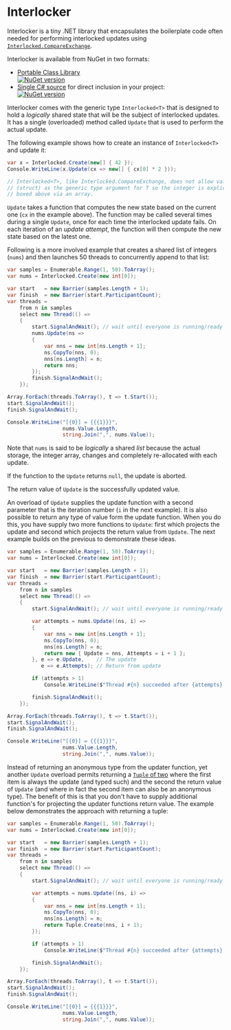# Interlocker

Interlocker is a tiny .NET library that encapsulates the boilerplate code often
needed for performing interlocked updates using
[`Interlocked.CompareExchange`][cmpxchg].

Interlocker is available from NuGet in two formats:

  * [Portable Class Library][pclpkg]  
    [![NuGet version](https://badge.fury.io/nu/Interlocker.svg)](http://badge.fury.io/nu/Interlocker)
  * [Single C# source][srcpkg] for direct inclusion in your project:  
    [![NuGet version](https://badge.fury.io/nu/Interlocker.Source.svg)](http://badge.fury.io/nu/Interlocker.Source)

Interlocker comes with the generic type `Interlocked<T>` that is designed to
hold a *logically* shared state that will be the subject of interlocked
updates. It has a single (overloaded) method called `Update` that is used to
perform the actual update.

The following example shows how to create an instance of `Interlocked<T>` and
update it:

```c#
var x = Interlocked.Create(new[] { 42 });
Console.WriteLine(x.Update(cx => new[] { cx[0] * 2 }));

// Interlocked<T>, like Interlocked.CompareExchange, does not allow value types
// (struct) as the generic type argument for T so the integer is explicitly
// boxed above via an array.
```

`Update` takes a function that computes the new state based on the current one
(`cx` in the example above). The function may be called several times during
a single `Update`, once for each time the interlocked update fails. On
each iteration of an *update attempt*, the function will then compute the new
state based on the latest one.

Following is a more involved example that creates a shared list of integers
(`nums`) and then launches 50 threads to concurrently append to that list:

```c#
var samples = Enumerable.Range(1, 50).ToArray();
var nums = Interlocked.Create(new int[0]);

var start   = new Barrier(samples.Length + 1);
var finish  = new Barrier(start.ParticipantCount);
var threads =
    from n in samples
    select new Thread(() =>
    {
        start.SignalAndWait(); // wait until everyone is running/ready
        nums.Update(ns =>
        {
            var nns = new int[ns.Length + 1];
            ns.CopyTo(nns, 0);
            nns[ns.Length] = n;
            return nns;
        });
        finish.SignalAndWait();
    });

Array.ForEach(threads.ToArray(), t => t.Start());
start.SignalAndWait();
finish.SignalAndWait();

Console.WriteLine("[{0}] = {{{1}}}",
                  nums.Value.Length,
                  string.Join(",", nums.Value));
```

Note that `nums` is said to be *logically* a shared *list* because the actual
storage, the integer array, changes and completely re-allocated with each
update.

If the function to the `Update` returns `null`, the update is aborted.

The return value of `Update` is the successfully updated value.

An overload of `Update` supplies the update function with a second parameter
that is the iteration number (`i` in the next example). It is also possible
to return any type of value form the update function. When you do this, you
have supply two more functions to `Update`: first which projects the update
and second which projects the return value from `Update`. The next example
builds on the previous to demonstrate these ideas.

```c#
var samples = Enumerable.Range(1, 50).ToArray();
var nums = Interlocked.Create(new int[0]);

var start   = new Barrier(samples.Length + 1);
var finish  = new Barrier(start.ParticipantCount);
var threads =
    from n in samples
    select new Thread(() =>
    {
        start.SignalAndWait(); // wait until everyone is running/ready

        var attempts = nums.Update((ns, i) =>
        {
            var nns = new int[ns.Length + 1];
            ns.CopyTo(nns, 0);
            nns[ns.Length] = n;
            return new { Update = nns, Attempts = i + 1 };
        }, e => e.Update,    // The update
           e => e.Attempts); // Return from update

        if (attempts > 1)
            Console.WriteLine($"Thread #{n} succeeded after {attempts} attempts.");

        finish.SignalAndWait();
    });

Array.ForEach(threads.ToArray(), t => t.Start());
start.SignalAndWait();
finish.SignalAndWait();

Console.WriteLine("[{0}] = {{{1}}}",
                  nums.Value.Length,
                  string.Join(",", nums.Value));
```

Instead of returning an anonymous type from the updater function, yet another
`Update` overload permits returning a [`Tuple` of two][tuple2] where the first
item is always the update (and typed such) and the second the return value of
`Update` (and where in fact the second item can also be an anonymous type). The
benefit of this is that you don't have to supply additional function's for
projecting the updater functions return value. The example below demonstrates
the approach with returning a tuple:


```c#
var samples = Enumerable.Range(1, 50).ToArray();
var nums = Interlocked.Create(new int[0]);

var start   = new Barrier(samples.Length + 1);
var finish  = new Barrier(start.ParticipantCount);
var threads =
    from n in samples
    select new Thread(() =>
    {
        start.SignalAndWait(); // wait until everyone is running/ready

        var attempts = nums.Update((ns, i) =>
        {
            var nns = new int[ns.Length + 1];
            ns.CopyTo(nns, 0);
            nns[ns.Length] = n;
            return Tuple.Create(nns, i + 1);
        });

        if (attempts > 1)
            Console.WriteLine($"Thread #{n} succeeded after {attempts} attempts.");

        finish.SignalAndWait();
    });

Array.ForEach(threads.ToArray(), t => t.Start());
start.SignalAndWait();
finish.SignalAndWait();

Console.WriteLine("[{0}] = {{{1}}}",
                  nums.Value.Length,
                  string.Join(",", nums.Value));
```


  [pclpkg]: https://www.nuget.org/packages/Interlocker/
  [srcpkg]: https://www.nuget.org/packages/Interlocker.Source/
  [cmpxchg]: https://msdn.microsoft.com/en-us/library/bb297966(v=vs.110).aspx
  [tuple2]: https://msdn.microsoft.com/en-us/library/dd268536(v=vs.110).aspx
